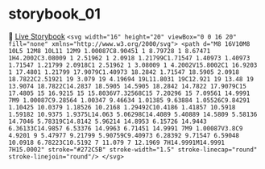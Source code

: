 # storybook_01

🚀 [Live Storybook](https://6346c29f12cb3212588eb719-kysdmcdpcq.chromatic.com/?path=/story/card01--regular)
`
<svg width="16" height="20" viewBox="0 0 16 20" fill="none" xmlns="http://www.w3.org/2000/svg">
<path d="M8 16V10M8 10L5 12M8 10L11 12M9 1.00087C8.90451 1 8.79728 1 8.67471 1H4.2002C3.08009 1 2.51962 1 2.0918 1.21799C1.71547 1.40973 1.40973 1.71547 1.21799 2.0918C1 2.51962 1 3.08009 1 4.2002V15.8002C1 16.9203 1 17.4801 1.21799 17.9079C1.40973 18.2842 1.71547 18.5905 2.0918 18.7822C2.51921 19 3.079 19 4.19694 19L11.8031 19C12.921 19 13.48 19 13.9074 18.7822C14.2837 18.5905 14.5905 18.2842 14.7822 17.9079C15 17.4805 15 16.9215 15 15.8036V7.32568C15 7.20296 15 7.09561 14.9991 7M9 1.00087C9.28564 1.00347 9.46634 1.01385 9.63884 1.05526C9.84291 1.10425 10.0379 1.18526 10.2168 1.29492C10.4186 1.41857 10.5918 1.59182 10.9375 1.9375L14.063 5.06298C14.4089 5.40889 14.5809 5.58136 14.7046 5.78319C14.8142 5.96214 14.8953 6.15726 14.9443 6.36133C14.9857 6.53376 14.9963 6.71451 14.9991 7M9 1.00087V3.8C9 4.9201 9 5.47977 9.21799 5.90759C9.40973 6.28392 9.71547 6.59048 10.0918 6.78223C10.5192 7 11.079 7 12.1969 7H14.9991M14.9991 7H15.0002" stroke="#272C5B" stroke-width="1.5" stroke-linecap="round" stroke-linejoin="round"/>
</svg>
`
